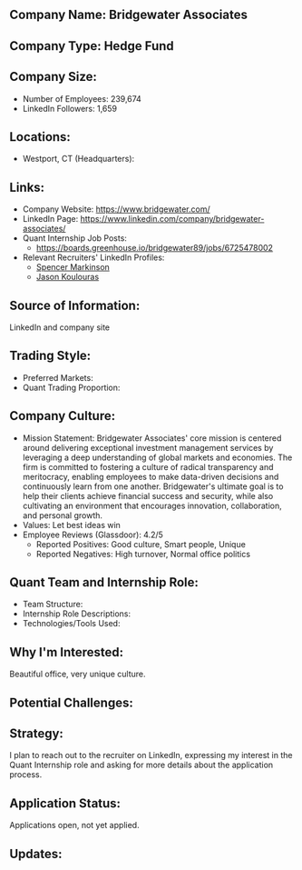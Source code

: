 ## Company Name: Bridgewater Associates

## Company Type: Hedge Fund

## Company Size:
- Number of Employees: 239,674
- LinkedIn Followers: 1,659

## Locations:
- Westport, CT (Headquarters): 

## Links:
- Company Website: https://www.bridgewater.com/
- LinkedIn Page: https://www.linkedin.com/company/bridgewater-associates/
- Quant Internship Job Posts: 
  - https://boards.greenhouse.io/bridgewater89/jobs/6725478002
- Relevant Recruiters' LinkedIn Profiles: 
  - [Spencer Markinson](https://www.linkedin.com/in/spencermarkinson/)
  - [Jason Koulouras](https://www.linkedin.com/in/jasonkoulouras/)

## Source of Information:
LinkedIn and company site

## Trading Style:
- Preferred Markets: 
- Quant Trading Proportion: 

## Company Culture:
- Mission Statement: Bridgewater Associates' core mission is centered around delivering exceptional investment management services by leveraging a deep understanding of global markets and economies. The firm is committed to fostering a culture of radical transparency and meritocracy, enabling employees to make data-driven decisions and continuously learn from one another. Bridgewater's ultimate goal is to help their clients achieve financial success and security, while also cultivating an environment that encourages innovation, collaboration, and personal growth.
- Values: Let best ideas win
- Employee Reviews (Glassdoor): 4.2/5
  - Reported Positives: Good culture, Smart people, Unique
  - Reported Negatives: High turnover, Normal office politics

## Quant Team and Internship Role:
- Team Structure: 
- Internship Role Descriptions: 
- Technologies/Tools Used: 

## Why I'm Interested:
Beautiful office, very unique culture.

## Potential Challenges: 

## Strategy:
I plan to reach out to the recruiter on LinkedIn, expressing my interest in the Quant Internship role and asking for more details about the application process.

## Application Status:
Applications open, not yet applied.

## Updates:

